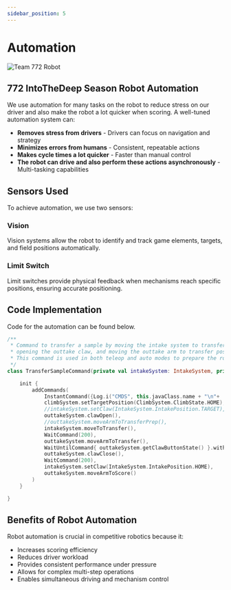 ```yaml
---
sidebar_position: 5
---
```


# Automation

![Team 772 Robot](/img/automation.gif)

## 772 IntoTheDeep Season Robot Automation

We use automation for many tasks on the robot to reduce stress on our driver and also make the robot a lot quicker when scoring. A well-tuned automation system can:

- **Removes stress from drivers** - Drivers can focus on navigation and strategy
- **Minimizes errors from humans** - Consistent, repeatable actions
- **Makes cycle times a lot quicker** - Faster than manual control
- **The robot can drive and also perform these actions asynchronously** - Multi-tasking capabilities

## Sensors Used

To achieve automation, we use two sensors:

### Vision
Vision systems allow the robot to identify and track game elements, targets, and field positions automatically.

### Limit Switch
Limit switches provide physical feedback when mechanisms reach specific positions, ensuring accurate positioning.

## Code Implementation

Code for the automation can be found below.

```kotlin
/**
 * Command to transfer a sample by moving the intake system to transfer position,
 * opening the outtake claw, and moving the outtake arm to transfer position.
 * This command is used in both teleop and auto modes to prepare the robot for sample transfer.
 */
class TransferSampleCommand(private val intakeSystem: IntakeSystem, private val outtakeSystem: OuttakeSystem, private val climbSystem: ClimbSystem): SequentialCommandGroup() {

    init {
        addCommands(
            InstantCommand({Log.i("CMDS", this.javaClass.name + "\n"+  intakeSystem.stateString() + "\n" + outtakeSystem.stateString())}),
            climbSystem.setTargetPosition(ClimbSystem.ClimbState.HOME),
            //intakeSystem.setClaw(IntakeSystem.IntakePosition.TARGET),
            outtakeSystem.clawOpen(),
            //outtakeSystem.moveArmToTransferPrep(),
            intakeSystem.moveToTransfer(),
            WaitCommand(200),
            outtakeSystem.moveArmToTransfer(),
            WaitUntilCommand{ outtakeSystem.getClawButtonState() }.withTimeout(400),
            outtakeSystem.clawClose(),
            WaitCommand(200),
            intakeSystem.setClaw(IntakeSystem.IntakePosition.HOME),
            outtakeSystem.moveArmToScore()
        )
    }

}
```

## Benefits of Robot Automation

Robot automation is crucial in competitive robotics because it:
- Increases scoring efficiency
- Reduces driver workload
- Provides consistent performance under pressure
- Allows for complex multi-step operations
- Enables simultaneous driving and mechanism control
